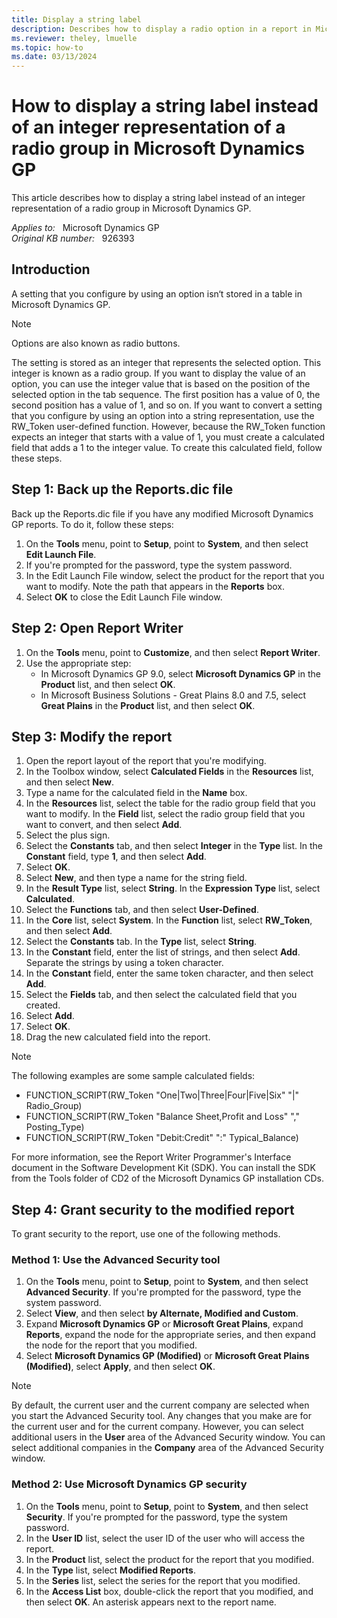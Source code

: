 ```yaml
---
title: Display a string label
description: Describes how to display a radio option in a report in Microsoft Dynamics GP.
ms.reviewer: theley, lmuelle
ms.topic: how-to
ms.date: 03/13/2024
---
```

# How to display a string label instead of an integer representation of a radio group in Microsoft Dynamics GP

This article describes how to display a string label instead of an integer representation of a radio group in Microsoft Dynamics GP.

_Applies to:_ &nbsp; Microsoft Dynamics GP  
_Original KB number:_ &nbsp; 926393

## Introduction

A setting that you configure by using an option isn‘t stored in a table in Microsoft Dynamics GP.

> [!NOTE]
> Options are also known as radio buttons.

The setting is stored as an integer that represents the selected option. This integer is known as a radio group. If you want to display the value of an option, you can use the integer value that is based on the position of the selected option in the tab sequence. The first position has a value of 0, the second position has a value of 1, and so on. If you want to convert a setting that you configure by using an option into a string representation, use the RW_Token user-defined function. However, because the RW_Token function expects an integer that starts with a value of 1, you must create a calculated field that adds a 1 to the integer value. To create this calculated field, follow these steps.

## Step 1: Back up the Reports.dic file

Back up the Reports.dic file if you have any modified Microsoft Dynamics GP reports. To do it, follow these steps:

1. On the **Tools** menu, point to **Setup**, point to **System**, and then select **Edit Launch File**.
2. If you're prompted for the password, type the system password.
3. In the Edit Launch File window, select the product for the report that you want to modify. Note the path that appears in the **Reports** box.
4. Select **OK** to close the Edit Launch File window.

## Step 2: Open Report Writer

1. On the **Tools** menu, point to **Customize**, and then select **Report Writer**.
2. Use the appropriate step:
   - In Microsoft Dynamics GP 9.0, select **Microsoft Dynamics GP** in the **Product** list, and then select **OK**.
   - In Microsoft Business Solutions - Great Plains 8.0 and 7.5, select **Great Plains** in the **Product** list, and then select **OK**.

## Step 3: Modify the report

1. Open the report layout of the report that you're modifying.
2. In the Toolbox window, select **Calculated Fields** in the **Resources** list, and then select **New**.
3. Type a name for the calculated field in the **Name** box.
4. In the **Resources** list, select the table for the radio group field that you want to modify. In the **Field** list, select the radio group field that you want to convert, and then select **Add**.
5. Select the plus sign.
6. Select the **Constants** tab, and then select **Integer** in the **Type** list. In the **Constant** field, type **1**, and then select **Add**.
7. Select **OK**.
8. Select **New**, and then type a name for the string field.
9. In the **Result Type** list, select **String**. In the **Expression Type** list, select **Calculated**.
10. Select the **Functions** tab, and then select **User-Defined**.
11. In the **Core** list, select **System**. In the **Function** list, select **RW_Token**, and then select **Add**.
12. Select the **Constants** tab. In the **Type** list, select **String**.
13. In the **Constant** field, enter the list of strings, and then select **Add**. Separate the strings by using a token character.
14. In the **Constant** field, enter the same token character, and then select **Add**.
15. Select the **Fields** tab, and then select the calculated field that you created.
16. Select **Add**.
17. Select **OK**.
18. Drag the new calculated field into the report.

> [!NOTE]
> The following examples are some sample calculated fields:

- FUNCTION_SCRIPT(RW_Token "One|Two|Three|Four|Five|Six" "|" Radio_Group)
- FUNCTION_SCRIPT(RW_Token "Balance Sheet,Profit and Loss" "," Posting_Type)
- FUNCTION_SCRIPT(RW_Token "Debit:Credit" ":" Typical_Balance)

For more information, see the Report Writer Programmer's Interface document in the Software Development Kit (SDK). You can install the SDK from the Tools folder of CD2 of the Microsoft Dynamics GP installation CDs.

## Step 4: Grant security to the modified report

To grant security to the report, use one of the following methods.

### Method 1: Use the Advanced Security tool

1. On the **Tools** menu, point to **Setup**, point to **System**, and then select **Advanced Security**. If you're prompted for the password, type the system password.
2. Select **View**, and then select **by Alternate, Modified and Custom**.
3. Expand **Microsoft Dynamics GP** or **Microsoft Great Plains**, expand **Reports**, expand the node for the appropriate series, and then expand the node for the report that you modified.
4. Select **Microsoft Dynamics GP (Modified)** or **Microsoft Great Plains (Modified)**, select **Apply**, and then select **OK**.

> [!NOTE]
> By default, the current user and the current company are selected when you start the Advanced Security tool. Any changes that you make are for the current user and for the current company. However, you can select additional users in the **User** area of the Advanced Security window. You can select additional companies in the **Company** area of the Advanced Security window.

### Method 2: Use Microsoft Dynamics GP security

1. On the **Tools** menu, point to **Setup**, point to **System**, and then select **Security**. If you're prompted for the password, type the system password.
2. In the **User ID** list, select the user ID of the user who will access the report.
3. In the **Product** list, select the product for the report that you modified.
4. In the **Type** list, select **Modified Reports**.
5. In the **Series** list, select the series for the report that you modified.
6. In the **Access List** box, double-click the report that you modified, and then select **OK**. An asterisk appears next to the report name.
